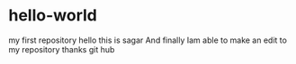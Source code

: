 # hello-world
my first repository
hello this is sagar
And finally Iam able to make an edit to my repository thanks git hub
